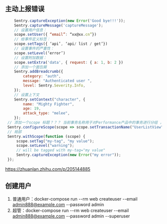 ## 主动上报错误
```js
    Sentry.captureException(new Error('Good bye!!!'));
    Sentry.captureMessage('captureMessage');
    // 设置用户信息：
    scope.setUser({ “email”: “xx@xx.cn”})
    // 给事件定义标签：
    scope.setTags({ ‘api’, ‘api/ list / get’})
    // 设置事件的严重性：
    scope.setLevel(‘error’)
    // 设置附加数据：
    scope.setExtra('data', { request: { a: 1, b: 2 })
    // 添加一个面包屑
    Sentry.addBreadcrumb({
        category: "auth",
        message: "Authenticated user ",
        level: Sentry.Severity.Info,
    });
    // 设置上下文
    Sentry.setContext("character", {
        name: "Mighty Fighter",
        age: 19,
        attack_type: "melee",
    });
 // 添加一个scope 标题？？？ 当前事务名称用于对Performance产品中的事务进行分组 ，并用错误点注释错误事件。
 Sentry.configureScope(scope => scope.setTransactionName("UserListView"));
 // 局部
 Sentry.withScope(function (scope) {
     scope.setTag("my-tag", "my value");
     scope.setLevel("warning");
     // will be tagged with my-tag="my value"
     Sentry.captureException(new Error("my error"));
 });
```

https://zhuanlan.zhihu.com/p/205144885

## 创建用户

1. 普通用户：docker-compose run --rm web createuser --email admin888@example.com --password admin
2. 超管：docker-compose run --rm web createuser --email admin888@example.com --password admin --superuser

